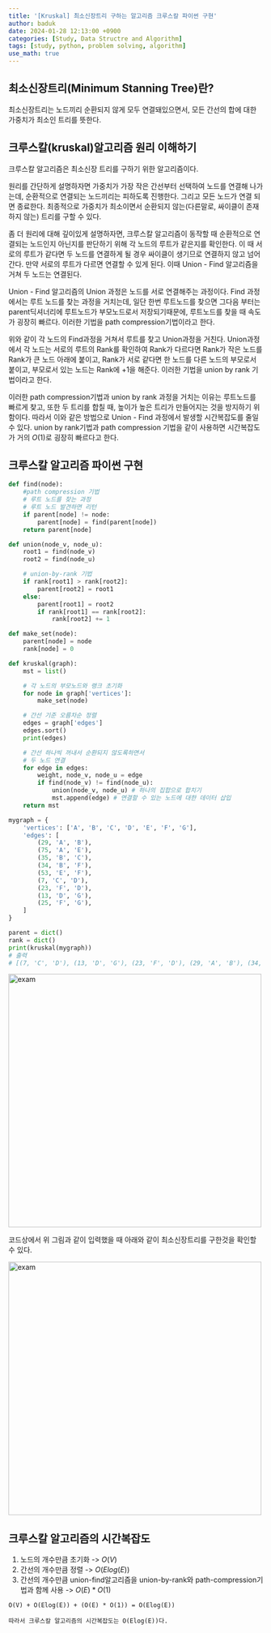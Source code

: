 ```yaml
---
title: '[Kruskal] 최소신장트리 구하는 알고리즘 크루스칼 파이썬 구현'
author: baduk
date: 2024-01-28 12:13:00 +0900
categories: [Study, Data Structre and Algorithm]
tags: [study, python, problem solving, algorithm]
use_math: true
---
```

## 최소신장트리(Minimum Stanning Tree)란?
최소신장트리는 노드끼리 순환되지 않게 모두 연결돼있으면서, 모든 간선의 합에 대한 가중치가 최소인 트리를 뜻한다.

## 크루스칼(kruskal)알고리즘 원리 이해하기
크루스칼 알고리즘은 최소신장 트리를 구하기 위한 알고리즘이다.

원리를 간단하게 설명하자면 가중치가 가장 작은 간선부터 선택하여 노드를 연결해 나가는데, 순환적으로 연결되는 노드끼리는 피하도록 진행한다. 그리고 모든 노드가 연결 되면 종료한다. 최종적으로 가중치가 최소이면서 순환되지 않는(다른말로, 싸이클이 존재하지 않는) 트리를 구할 수 있다.

좀 더 원리에 대해 깊이있게 설명하자면, 크루스칼 알고리즘이 동작할 때 순환적으로 연결되는 노드인지 아닌지를 판단하기 위해 각 노드의 루트가 같은지를 확인한다. 이 때 서로의 루트가 같다면 두 노드를 연결하게 될 경우 싸이클이 생기므로 연결하지 않고 넘어간다. 만약 서로의 루트가 다르면 연결할 수 있게 된다. 이때 Union - Find 알고리즘을 거쳐 두 노드는 연결된다.

Union - Find 알고리즘의 Union 과정은 노드를 서로 연결해주는 과정이다. Find 과정에서는 루트 노드를 찾는 과정을 거치는데, 일단 한번 루트노드를 찾으면 그다음 부터는 parent딕셔너리에 루트노드가 부모노드로서 저장되기때문에, 루트노드를 찾을 때 속도가 굉장히 빠르다. 이러한 기법을 path compression기법이라고 한다.

위와 같이 각 노드의 Find과정을 거쳐서 루트를 찾고 Union과정을 거친다. Union과정에서 각 노드는 서로의 루트의 Rank를 확인하여 Rank가 다르다면 Rank가 작은 노드를 Rank가 큰 노드 아래에 붙이고, Rank가 서로 같다면 한 노드를 다른 노드의 부모로서 붙이고, 부모로서 있는 노드는 Rank에 +1을 해준다. 이러한 기법을 union by rank 기법이라고 한다.

이러한 path compression기법과 union by rank 과정을 거치는 이유는 루트노드를 빠르게 찾고, 또한 두 트리를 합칠 때, 높이가 높은 트리가 만들어지는 것을 방지하기 위함이다. 따라서 이와 같은 방법으로 Union - Find 과정에서 발생할 시간복잡도를 줄일 수 있다. union by rank기법과 path compression 기법을 같이 사용하면 시간복잡도가 거의 $O(1)$로 굉장히 빠르다고 한다.


## 크루스칼 알고리즘 파이썬 구현

```python
def find(node):
    #path compression 기법
    # 루트 노드를 찾는 과정
    # 루트 노드 발견하면 리턴
    if parent[node] != node:
        parent[node] = find(parent[node])
    return parent[node]

def union(node_v, node_u):
    root1 = find(node_v)
    root2 = find(node_u)

    # union-by-rank 기법
    if rank[root1] > rank[root2]:
        parent[root2] = root1
    else:
        parent[root1] = root2
        if rank[root1] == rank[root2]:
            rank[root2] += 1

def make_set(node):
    parent[node] = node
    rank[node] = 0

def kruskal(graph):
    mst = list()

    # 각 노드의 부모노드와 랭크 초기화
    for node in graph['vertices']:
        make_set(node)

    # 간선 기준 오름차순 정렬
    edges = graph['edges']
    edges.sort()
    print(edges)

    # 간선 하나씩 꺼내서 순환되지 않도록하면서
    # 두 노드 연결
    for edge in edges:
        weight, node_v, node_u = edge
        if find(node_v) != find(node_u):
            union(node_v, node_u) # 하나의 집합으로 합치기
            mst.append(edge) # 연결할 수 있는 노드에 대한 데이터 삽입
    return mst

mygraph = {
    'vertices': ['A', 'B', 'C', 'D', 'E', 'F', 'G'],
    'edges': [
        (29, 'A', 'B'),
        (75, 'A', 'E'),
        (35, 'B', 'C'),
        (34, 'B', 'F'),
        (53, 'E', 'F'),
        (7, 'C', 'D'),
        (23, 'F', 'D'),
        (13, 'D', 'G'),
        (25, 'F', 'G'),
    ]
}

parent = dict()
rank = dict()
print(kruskal(mygraph))
# 출력
# [(7, 'C', 'D'), (13, 'D', 'G'), (23, 'F', 'D'), (29, 'A', 'B'), (34, 'B', 'F'), (53, 'E', 'F')]
```
<img src='https://lh3.googleusercontent.com/pw/ABLVV84zBIk8pd_ex2adhFYTreRCZSLyMYca_oxPWwEorENdkzKCe_6BYiONqs-EbVP5j5o5JudZSSq3E_8fTjHlbRDbBdm5RiJtDuAAewV1hAD1v6xanpY8z2JacKDl4EQ037Rwwz6R_iRdRryYx9CfvZs3=w715-h507-s-no-gm?authuser=0' width=500 alt='exam'>

코드상에서 위 그림과 같이 입력했을 때 아래와 같이 최소신장트리를 구한것을 확인할 수 있다.

<img src='https://lh3.googleusercontent.com/pw/ABLVV866DRKIkXKpTmSmmKRj5KVXtnnAqE0fKv2yDUTbUlmF7V8E3M5nIiP0q0vVqyab6v-w1j9jDAoPQIirt_Bs7PXAo-EvVKXkBsfPz42tRdxhHQd4eFWU5vqMRDXSBW193Unt201PWpwFoE9WQhFpY2Pe=w719-h499-s-no-gm?authuser=0' width=500 alt='exam'>

## 크루스칼 알고리즘의 시간복잡도
 1. 노드의 개수만큼 초기화 -> $O(V)$
 2. 간선의 개수만큼 정렬 -> $O(Elog(E))$
 3. 간선의 개수만큼 union-find알고리즘을 
 union-by-rank와 path-compression기법과 함께 사용 -> $O(E) * O(1)$
 
 ```
 O(V) + O(Elog(E)) + (O(E) * O(1)) = O(Elog(E))
 ```

`따라서 크루스칼 알고리즘의 시간복잡도는 O(Elog(E))다.`
